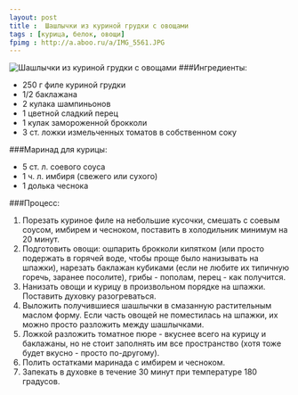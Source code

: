 ```yaml
---
layout: post
title :  Шашлычки из куриной грудки с овощами
tags : [курица, белок, овощи]
fpimg : http://a.aboo.ru/a/IMG_5561.JPG
---
```

![Шашлычки из куриной грудки с овощами](http://a.aboo.ru/a/IMG_5561.JPG)
###Ингредиенты: 

 - 250 г филе куриной грудки
 - 1/2 баклажана
 - 2 кулака шампиньонов
 - 1 цветной сладкий перец
 - 1 кулак замороженной брокколи
 - 3 ст. ложки измельченных томатов в собственном соку

###Маринад для курицы:

- 5 ст. л. соевого соуса
- 1 ч. л. имбиря (свежего или сухого)
- 1 долька чеснока

###Процесс:

1. Порезать куриное филе на небольшие кусочки, смешать с соевым соусом, имбирем и чесноком, поставить в холодильник минимум на 20 минут. 
2. Подготовить овощи: ошпарить брокколи кипятком (или просто подержать в горячей воде, чтобы проще было нанизывать на шпажки), нарезать баклажан кубиками (если не любите их типичную горечь, заранее посолите), грибы - пополам, перец - как получится. 
3. Нанизать овощи и курицу в произвольном порядке на шпажки. Поставить духовку разогреваться. 
4. Выложить получившиеся шашлычки в смазанную растительным маслом форму. Если часть овощей не поместилась на шпажки, их можно просто разложить между 
шашлычками.
5. Ложкой разложить томатное пюре - вкуснее всего на курицу и баклажаны, но не стоит заполнять им все пространство (хотя тоже будет вкусно - просто по-другому).
6. Полить остатками маринада с имбирем и чесноком.
7. Запекать в духовке в течение 30 минут при температуре 180 градусов.

